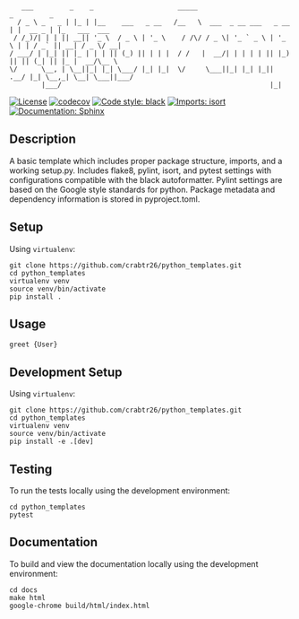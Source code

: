 ```

   ___         _    _                     _____                          _         _              
  / _ \ _   _ | |_ | |__    ___   _ __   /__   \  ___  _ __ ___   _ __  | |  __ _ | |_   ___  ___ 
 / /_)/| | | || __|| '_ \  / _ \ | '_ \    / /\/ / _ \| '_ ` _ \ | '_ \ | | / _` || __| / _ \/ __|
/ ___/ | |_| || |_ | | | || (_) || | | |  / /   |  __/| | | | | || |_) || || (_| || |_ |  __/\__ \
\/      \__, | \__||_| |_| \___/ |_| |_|  \/     \___||_| |_| |_|| .__/ |_| \__,_| \__| \___||___/
        |___/                                                    |_|                              

```
<!-- source - https://patorjk.com/software/taag/#p=display&h=0&f=Ogre&t=Python%20Templates -->

[![License](https://img.shields.io/badge/License-Creative%20Commons%20Zero%20v1.0-informational?style=flat)](./LICENSE)
[![codecov](https://codecov.io/gh/crabtr26/python_templates/branch/main/graph/badge.svg?token=RRYTJVFDG3)](https://codecov.io/gh/crabtr26/python_templates)
[![Code style: black](https://img.shields.io/badge/code%20style-black-151515?style=flat)](https://github.com/psf/black)
[![Imports: isort](https://img.shields.io/badge/%20imports-isort-EE8236?style=flat)](https://pycqa.github.io/isort/)
[![Documentation: Sphinx](https://img.shields.io/badge/Documentation-Sphinx-08476D?style=flat)](https://www.sphinx-doc.org/en/master/)

## Description
A basic template which includes proper package structure, imports, and a working setup.py.
Includes flake8, pylint, isort, and pytest settings with configurations compatible with
the black autoformatter. Pylint settings are based on the Google style standards for python.
Package metadata and dependency information is stored in pyproject.toml.

## Setup
Using `virtualenv`:
```
git clone https://github.com/crabtr26/python_templates.git
cd python_templates
virtualenv venv
source venv/bin/activate
pip install .
```

## Usage
```
greet {User}
```

## Development Setup
Using `virtualenv`:
```
git clone https://github.com/crabtr26/python_templates.git
cd python_templates
virtualenv venv
source venv/bin/activate
pip install -e .[dev]
```

## Testing
To run the tests locally using the development environment:
```
cd python_templates
pytest
```

## Documentation
To build and view the documentation locally using the development environment:
```
cd docs
make html
google-chrome build/html/index.html
```
